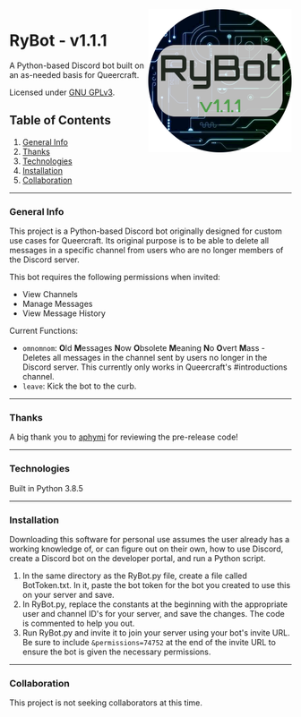 <img src="https://github.com/ASMRyan/RyBot/blob/1.1.1/icon/icon.png" align="right" alt="Logo" title="Logo" width="256" height="256" />

# RyBot - v1.1.1

A Python-based Discord bot built on an as-needed basis for Queercraft.

Licensed under [GNU GPLv3](https://github.com/ASMRyan/RyBot/blob/1.1.1/LICENSE).

## Table of Contents
1. [General Info](#general-info)
2. [Thanks](#thanks)
3. [Technologies](#technologies)
4. [Installation](#installation)
5. [Collaboration](#collaboration)
***
### General Info

This project is a Python-based Discord bot originally designed for custom use cases for Queercraft. Its original purpose is to be able to delete all messages in a specific channel from users who are no longer members of the Discord server. 

This bot requires the following permissions when invited:
* View Channels
* Manage Messages
* View Message History

Current Functions:
* `omnomnom`: **O**ld **M**essages **N**ow **O**bsolete **M**eaning **N**o **O**vert **M**ass - Deletes all messages in the channel sent by users no longer in the Discord server. This currently only works in Queercraft's #introductions channel.
* `leave`: Kick the bot to the curb.
***
### Thanks
A big thank you to [aphymi](https://github.com/aphymi) for reviewing the pre-release code!
***
### Technologies

Built in Python 3.8.5
***
### Installation

Downloading this software for personal use assumes the user already has a working knowledge of, or can figure out on their own, how to use Discord, create a Discord bot on the developer portal, and run a Python script.
1. In the same directory as the RyBot.py file, create a file called BotToken.txt. In it, paste the bot token for the bot you created to use this on your server and save.
2. In RyBot.py, replace the constants at the beginning with the appropriate user and channel ID's for your server, and save the changes. The code is commented to help you out.
3. Run RyBot.py and invite it to join your server using your bot's invite URL. Be sure to include `&permissions=74752` at the end of the invite URL to ensure the bot is given the necessary permissions.
***
### Collaboration

This project is not seeking collaborators at this time.
